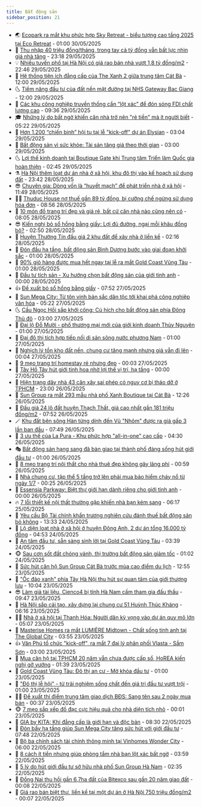 ```yaml
---
title: Bất động sản
sidebar_position: 21
---
```


<!-- dantri-bat-dong-san:START -->
- 🌏 [Ecopark ra mắt khu phức hợp Sky Retreat - biểu tượng cao tầng 2025 tại Eco Retreat](https://dantri.com.vn/bat-dong-san/ecopark-ra-mat-khu-phuc-hop-sky-retreat-bieu-tuong-cao-tang-2025-tai-eco-retreat-20250529190041997.htm) - 01:00 30/05/2025
- 👹 [Thu nhập 40 triệu đồng/tháng, trong tay cả tỷ đồng vẫn bất lực nhìn giá nhà tăng](https://dantri.com.vn/bat-dong-san/thu-nhap-40-trieu-dongthang-trong-tay-ca-ty-dong-van-bat-luc-nhin-gia-nha-tang-20250529200652272.htm) - 23:18 29/05/2025
- 💡 [Nhiều tuyến phố tại Hà Nội có giá rao bán nhà vượt 1,8 tỷ đồng/m2](https://dantri.com.vn/bat-dong-san/nhieu-tuyen-pho-tai-ha-noi-co-gia-rao-ban-nha-vuot-18-ty-dongm2-20250530034324625.htm) - 22:46 29/05/2025
- 🌋 [Hệ thống tiện ích đẳng cấp của The Xanh 2 giữa trung tâm Cát Bà](https://dantri.com.vn/bat-dong-san/he-thong-tien-ich-dang-cap-cua-the-xanh-2-giua-trung-tam-cat-ba-20250529183236163.htm) - 12:00 29/05/2025
- 🌜 [Tiềm năng đầu tư của đất nền mặt đường tại NHS Gateway Bac Giang](https://dantri.com.vn/bat-dong-san/tiem-nang-dau-tu-cua-dat-nen-mat-duong-tai-nhs-gateway-bac-giang-20250529182723278.htm) - 12:00 29/05/2025
- 💃 [Các khu công nghiệp truyền thống cần “lột xác” để đón sóng FDI chất lượng cao](https://dantri.com.vn/bat-dong-san/cac-khu-cong-nghiep-truyen-thong-can-lot-xac-de-don-song-fdi-chat-luong-cao-20250529161143666.htm) - 09:36 29/05/2025
- 🎓 [Những lý do bất ngờ khiến căn nhà trở nên &quot;rẻ tiền&quot; mà ít người biết](https://dantri.com.vn/bat-dong-san/nhung-ly-do-bat-ngo-khien-can-nha-tro-nen-re-tien-ma-it-nguoi-biet-20250526175540433.htm) - 05:22 29/05/2025
- 🌝 [Hơn 1.200 “chiến binh” hội tụ tại lễ &quot;kick-off&quot; dự án Elysian](https://dantri.com.vn/bat-dong-san/hon-1200-chien-binh-hoi-tu-tai-le-kick-off-du-an-elysian-20250529095829268.htm) - 03:04 29/05/2025
- 🧐 [Bất động sản vì sức khỏe: Tài sản tăng giá theo thời gian](https://dantri.com.vn/bat-dong-san/bat-dong-san-vi-suc-khoe-tai-san-tang-gia-theo-thoi-gian-20250528170348080.htm) - 03:00 29/05/2025
- 🌜 [Lợi thế kinh doanh tại Boutique Gate khi Trung tâm Triển lãm Quốc gia hoàn thiện](https://dantri.com.vn/bat-dong-san/loi-the-kinh-doanh-tai-boutique-gate-khi-trung-tam-trien-lam-quoc-gia-hoan-thien-20250529092548515.htm) - 02:45 29/05/2025
- ⚗️ [Hà Nội thêm loạt dự án nhà ở xã hội, khu đô thị vào kế hoạch sử dụng đất](https://dantri.com.vn/bat-dong-san/ha-noi-them-loat-du-an-nha-o-xa-hoi-khu-do-thi-vao-ke-hoach-su-dung-dat-20250529022204985.htm) - 23:42 28/05/2025
- 😎 [Chuyên gia: Dòng vốn là “huyết mạch” để phát triển nhà ở xã hội](https://dantri.com.vn/bat-dong-san/chuyen-gia-dong-von-la-huyet-mach-de-phat-trien-nha-o-xa-hoi-20250528173946825.htm) - 11:49 28/05/2025
- 🧑‍🏫 [Thuduc House nợ thuế gần 89 tỷ đồng, bị cưỡng chế ngừng sử dụng hóa đơn](https://dantri.com.vn/bat-dong-san/thuduc-house-no-thue-gan-89-ty-dong-bi-cuong-che-ngung-su-dung-hoa-don-20250528154543900.htm) - 08:56 28/05/2025
- 💪 [10 món đồ trang trí đẹp và giá rẻ, bất cứ căn nhà nào cũng nên có](https://dantri.com.vn/bat-dong-san/10-mon-do-trang-tri-dep-va-gia-re-bat-cu-can-nha-nao-cung-nen-co-20250527131944811.htm) - 08:05 28/05/2025
- 😎 [Kiến nghị bỏ sổ hồng bằng giấy: Lợi đủ đường, ngại mỗi khâu đồng bộ?](https://dantri.com.vn/bat-dong-san/kien-nghi-bo-so-hong-bang-giay-loi-du-duong-ngai-moi-khau-dong-bo-20250528073118891.htm) - 02:50 28/05/2025
- 🧠 [Huyện Thường Tín đấu giá 2 khu đất để xây nhà ở liền kề](https://dantri.com.vn/bat-dong-san/huyen-thuong-tin-dau-gia-2-khu-dat-de-xay-nha-o-lien-ke-20250528035455056.htm) - 02:16 28/05/2025
- 🧰 [Đón đầu hạ tầng, bất động sản Bình Dương bước vào giai đoạn khởi sắc](https://dantri.com.vn/bat-dong-san/don-dau-ha-tang-bat-dong-san-binh-duong-buoc-vao-giai-doan-khoi-sac-20250527215952154.htm) - 01:00 28/05/2025
- 🤩 [90% giỏ hàng được mua hết ngay tại lễ ra mắt Gold Coast Vũng Tàu](https://dantri.com.vn/bat-dong-san/90-gio-hang-duoc-mua-het-ngay-tai-le-ra-mat-gold-coast-vung-tau-20250527204515287.htm) - 01:00 28/05/2025
- 🦆 [Đầu tư tích sản - Xu hướng chọn bất động sản của giới tinh anh](https://dantri.com.vn/bat-dong-san/dau-tu-tich-san-xu-huong-chon-bat-dong-san-cua-gioi-tinh-anh-20250527200540000.htm) - 00:00 28/05/2025
- 👍 [Đề xuất bỏ sổ hồng bằng giấy](https://dantri.com.vn/bat-dong-san/de-xuat-bo-so-hong-bang-giay-20250527110046719.htm) - 07:52 27/05/2025
- 🙉 [Sun Mega City: Từ tôn vinh bản sắc dân tộc tới khai phá công nghiệp văn hóa](https://dantri.com.vn/bat-dong-san/sun-mega-city-tu-ton-vinh-ban-sac-dan-toc-toi-khai-pha-cong-nghiep-van-hoa-20250527120757811.htm) - 05:22 27/05/2025
- 🌜 [Cầu Ngọc Hồi sắp khởi công: Cú hích cho bất động sản phía Đông Thủ đô](https://dantri.com.vn/bat-dong-san/cau-ngoc-hoi-sap-khoi-cong-cu-hich-cho-bat-dong-san-phia-dong-thu-do-20250527094158026.htm) - 03:00 27/05/2025
- 🌋 [Đại lộ Đỗ Mười - phố thương mại mới của giới kinh doanh Thủy Nguyên](https://dantri.com.vn/bat-dong-san/dai-lo-do-muoi-pho-thuong-mai-moi-cua-gioi-kinh-doanh-thuy-nguyen-20250526183059340.htm) - 01:00 27/05/2025
- 🥰 [Đại đô thị tích hợp tiếp nối di sản sông nước phương Nam](https://dantri.com.vn/bat-dong-san/dai-do-thi-tich-hop-tiep-noi-di-san-song-nuoc-phuong-nam-20250526181759773.htm) - 01:00 27/05/2025
- 💯 [Nghịch lý tồn kho đất nền, chung cư tăng mạnh nhưng giá vẫn đi lên](https://dantri.com.vn/bat-dong-san/nghich-ly-ton-kho-dat-nen-chung-cu-tang-manh-nhung-gia-van-di-len-20250527035942129.htm) - 00:04 27/05/2025
- 🤩 [9 mẹo trang trí homestay rẻ nhưng đẹp](https://dantri.com.vn/bat-dong-san/9-meo-trang-tri-homestay-re-nhung-dep-20250523145726556.htm) - 00:03 27/05/2025
- 💄 [Tây Hồ Tây hút giới tinh hoa nhờ lợi thế vị trí, hạ tầng](https://dantri.com.vn/bat-dong-san/tay-ho-tay-hut-gioi-tinh-hoa-nho-loi-the-vi-tri-ha-tang-20250526193903610.htm) - 00:00 27/05/2025
- 🦍 [Hiện trạng dãy nhà 43 căn xây sai phép có nguy cơ bị tháo dỡ ở TPHCM](https://dantri.com.vn/xa-hoi/hien-trang-day-nha-43-can-xay-sai-phep-co-nguy-co-bi-thao-do-o-tphcm-20250524002045779.htm) - 23:00 26/05/2025
- 🎡 [Sun Group ra mắt 293 mẫu nhà phố Xanh Boutique tại Cát Bà](https://dantri.com.vn/bat-dong-san/sun-group-ra-mat-293-mau-nha-pho-xanh-boutique-tai-cat-ba-20250526192455703.htm) - 12:26 26/05/2025
- 🐎 [Đấu giá 24 lô đất huyện Thạch Thất, giá cao nhất gần 181 triệu đồng/m2](https://dantri.com.vn/bat-dong-san/dau-gia-24-lo-dat-huyen-thach-that-gia-cao-nhat-gan-181-trieu-dongm2-20250526140720842.htm) - 07:52 26/05/2025
- 🪄 [Khu đất bên sông Hàn từng dính đến Vũ &quot;Nhôm&quot; được ra giá gấp 3 lần ban đầu](https://dantri.com.vn/bat-dong-san/khu-dat-ben-song-han-tung-dinh-den-vu-nhom-duoc-ra-gia-gap-3-lan-ban-dau-20250525190012669.htm) - 07:49 26/05/2025
- 💼 [3 ưu thế của La Pura - Khu phức hợp &quot;all-in-one&quot; cao cấp](https://dantri.com.vn/bat-dong-san/3-uu-the-cua-la-pura-khu-phuc-hop-all-in-one-cao-cap-20250526110710005.htm) - 04:30 26/05/2025
- 🎭 [Bất động sản hạng sang đã bàn giao tại thành phố đáng sống hút giới đầu tư](https://dantri.com.vn/bat-dong-san/bat-dong-san-hang-sang-da-ban-giao-tai-thanh-pho-dang-song-hut-gioi-dau-tu-20250525204022511.htm) - 01:00 26/05/2025
- 🐻 [8 mẹo trang trí nội thất cho nhà thuê đẹp không gây lãng phí](https://dantri.com.vn/bat-dong-san/8-meo-trang-tri-noi-that-cho-nha-thue-dep-khong-gay-lang-phi-20250523174416482.htm) - 00:59 26/05/2025
- 💃 [Nhà chung cư, tập thể 5 tầng trở lên phải mua bảo hiểm cháy nổ từ ngày 1/7](https://dantri.com.vn/bat-dong-san/nha-chung-cu-tap-the-5-tang-tro-len-phai-mua-bao-hiem-chay-no-tu-ngay-17-20250526011024388.htm) - 00:25 26/05/2025
- 🦣 [Essensia Parkway: Biệt thự giới hạn dành riêng cho giới tinh anh](https://dantri.com.vn/bat-dong-san/essensia-parkway-biet-thu-gioi-han-danh-rieng-cho-gioi-tinh-anh-20250525195307149.htm) - 00:00 26/05/2025
- 🔥 [7 lỗi thiết kế nội thất thường gặp khiến nhà bạn kém sang](https://dantri.com.vn/bat-dong-san/7-loi-thiet-ke-noi-that-thuong-gap-khien-nha-ban-kem-sang-20250519140454624.htm) - 06:17 25/05/2025
- 🤩 [Yêu cầu Bộ Tài chính khẩn trương nghiên cứu đánh thuế bất động sản bỏ không](https://dantri.com.vn/bat-dong-san/yeu-cau-bo-tai-chinh-khan-truong-nghien-cuu-danh-thue-bat-dong-san-bo-khong-20250524195618283.htm) - 13:33 24/05/2025
- 🥳 [Lộ diện loạt nhà ở xã hội ở huyện Đông Anh, 2 dự án tổng 16.000 tỷ đồng](https://dantri.com.vn/bat-dong-san/lo-dien-loat-nha-o-xa-hoi-o-huyen-dong-anh-2-du-an-tong-16000-ty-dong-20250523174404003.htm) - 04:53 24/05/2025
- 🤗 [An tâm đầu tư, sẵn sàng sinh lời tại Gold Coast Vũng Tàu](https://dantri.com.vn/bat-dong-san/an-tam-dau-tu-san-sang-sinh-loi-tai-gold-coast-vung-tau-20250524101959043.htm) - 03:39 24/05/2025
- 🐵 [Sau cơn sốt đất chóng vánh, thị trường bất động sản giảm tốc](https://dantri.com.vn/bat-dong-san/sau-con-sot-dat-chong-vanh-thi-truong-bat-dong-san-giam-toc-20250522152428861.htm) - 01:02 24/05/2025
- 🤖 [Sức hút căn hộ Sun Group Cát Bà trước mùa cao điểm du lịch](https://dantri.com.vn/bat-dong-san/suc-hut-can-ho-sun-group-cat-ba-truoc-mua-cao-diem-du-lich-20250523195505145.htm) - 12:55 23/05/2025
- 👺 [&quot;Ốc đảo xanh&quot; phía Tây Hà Nội thu hút sự quan tâm của giới thượng lưu](https://dantri.com.vn/bat-dong-san/oc-dao-xanh-phia-tay-ha-noi-thu-hut-su-quan-tam-cua-gioi-thuong-luu-20250523161314128.htm) - 10:04 23/05/2025
- 😎 [Làm giả tài liệu, Cienco4 bị tỉnh Hà Nam cấm tham gia đấu thầu](https://dantri.com.vn/bat-dong-san/lam-gia-tai-lieu-cienco4-bi-tinh-ha-nam-cam-tham-gia-dau-thau-20250523140051931.htm) - 09:47 23/05/2025
- 🤠 [Hà Nội sắp cải tạo, xây dựng lại chung cư 51 Huỳnh Thúc Kháng](https://dantri.com.vn/bat-dong-san/ha-noi-sap-cai-tao-xay-dung-lai-chung-cu-51-huynh-thuc-khang-20250523110746742.htm) - 06:16 23/05/2025
- 👨‍🏫 [Nhà ở xã hội tại Thanh Hóa: Người dân kỳ vọng vào dự án quy mô lớn](https://dantri.com.vn/bat-dong-san/nha-o-xa-hoi-tai-thanh-hoa-nguoi-dan-ky-vong-vao-du-an-quy-mo-lon-20250523112519976.htm) - 05:07 23/05/2025
- 🧰 [Masterise Homes ra mắt LUMIÈRE Midtown - Chất sống tinh anh tại The Global City](https://dantri.com.vn/bat-dong-san/masterise-homes-ra-mat-lumiere-midtown-chat-song-tinh-anh-tai-the-global-city-20250523105106237.htm) - 03:55 23/05/2025
- 👍 [Văn Phú tổ chức &quot;kick-off&quot;, ra mắt 7 đại lý phân phối Vlasta - Sầm Sơn](https://dantri.com.vn/bat-dong-san/van-phu-to-chuc-kick-off-ra-mat-7-dai-ly-phan-phoi-vlasta-sam-son-20250522204528188.htm) - 03:00 23/05/2025
- 🌈 [Mua căn hộ tại TPHCM 20 năm vẫn chưa được cấp sổ, HoREA kiến nghị gỡ vướng](https://dantri.com.vn/bat-dong-san/mua-can-ho-tai-tphcm-20-nam-van-chua-duoc-cap-so-horea-kien-nghi-go-vuong-20250523053608640.htm) - 01:39 23/05/2025
- 🐲 [Gold Coast Vũng Tàu: Đô thị an cư - Mở khóa đầu tư](https://dantri.com.vn/bat-dong-san/gold-coast-vung-tau-do-thi-an-cu-mo-khoa-dau-tu-20250522190823754.htm) - 01:00 23/05/2025
- 💄 [&quot;Đô thị lễ hội&quot; - từ trải nghiệm sống chất đến giá trị đầu tư vượt trội](https://dantri.com.vn/bat-dong-san/do-thi-le-hoi-tu-trai-nghiem-song-chat-den-gia-tri-dau-tu-vuot-troi-20250521195244091.htm) - 01:00 23/05/2025
- 👨‍🏫 [Đề xuất thí điểm trung tâm giao dịch BĐS: Sang tên sau 2 ngày mua bán](https://dantri.com.vn/bat-dong-san/de-xuat-thi-diem-trung-tam-giao-dich-bds-sang-ten-sau-2-ngay-mua-ban-20250522171353812.htm) - 00:37 23/05/2025
- 🐵 [7 mẹo sắp xếp đồ đạc cực hiệu quả cho nhà diện tích nhỏ](https://dantri.com.vn/bat-dong-san/7-meo-sap-xep-do-dac-cuc-hieu-qua-cho-nha-dien-tich-nho-20250519150902749.htm) - 00:01 23/05/2025
- 🎉 [GIA by KITA: Khi đẳng cấp là giới hạn và độc bản](https://dantri.com.vn/bat-dong-san/gia-by-kita-khi-dang-cap-la-gioi-han-va-doc-ban-20250522144004742.htm) - 08:30 22/05/2025
- 💫 [Đòn bẩy hạ tầng giúp Sun Mega City tăng sức hút với giới đầu tư](https://dantri.com.vn/bat-dong-san/don-bay-ha-tang-giup-sun-mega-city-tang-suc-hut-voi-gioi-dau-tu-20250522144441094.htm) - 07:48 22/05/2025
- 🦄 [Bộ ba chính sách tài chính thông minh tại Vinhomes Wonder City](https://dantri.com.vn/bat-dong-san/bo-ba-chinh-sach-tai-chinh-thong-minh-tai-vinhomes-wonder-city-20250522115811436.htm) - 06:00 22/05/2025
- 🌮 [8 cách ít tiền nhưng giúp phòng tắm nhà bạn lột xác bất ngờ](https://dantri.com.vn/bat-dong-san/8-cach-it-tien-nhung-giup-phong-tam-nha-ban-lot-xac-bat-ngo-20250519154352356.htm) - 03:59 22/05/2025
- 💯 [5 lý do hút giới đầu tư sở hữu nhà phố Sun Group Hà Nam](https://dantri.com.vn/bat-dong-san/5-ly-do-hut-gioi-dau-tu-so-huu-nha-pho-sun-group-ha-nam-20250522093028804.htm) - 02:35 22/05/2025
- 🌊 [Đồng Nai thu hồi gần 6,7ha đất của Bitexco sau gần 20 năm giao đất](https://dantri.com.vn/bat-dong-san/dong-nai-thu-hoi-gan-67ha-dat-cua-bitexco-sau-gan-20-nam-giao-dat-20250522054740841.htm) - 00:08 22/05/2025
- 🤖 [Giá rao bán biệt thự, liền kề tại một dự án ở Hà Nội 750 triệu đồng/m2](https://dantri.com.vn/bat-dong-san/gia-rao-ban-biet-thu-lien-ke-tai-mot-du-an-o-ha-noi-750-trieu-dongm2-20250521164657470.htm) - 00:07 22/05/2025<!-- dantri-bat-dong-san:END -->
